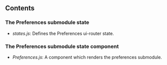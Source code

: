 ## Contents

### The Preferences submodule state

- *states.js*: Defines the Preferences ui-router state.

### The Preferences submodule state component

- *Preferences.js*: A component which renders the preferences submodule.
